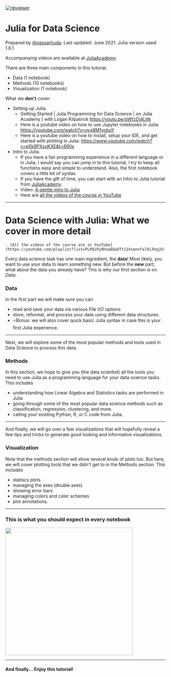 [![nbviewer](https://github.com/jupyter/design/blob/master/logos/Badges/nbviewer_badge.svg)](https://nbviewer.jupyter.org/github/JuliaAcademy/DataScience/)

# Julia for Data Science
Prepared by [@nassarhuda](https://github.com/nassarhuda). Last updated: June 2021. Julia version used: 1.6.1

Accompanying videos are available at [JuliaAcademy](https://juliaacademy.com/p/julia-for-data-science).

There are three main components in this tutorial.
- Data (1 notebook)
- Methods (10 notebooks)
- Visualization (1 notebook)

What we **don't** cover:

- Setting up Julia.
    - Getting Started | Julia Programming for Data Science | on Julia Academy | with Logan Kilpatrick https://youtu.be/gWfzDj4Lttk   
    - Here is a youtube video on how to use Jupyter notebooks in Julia: https://youtube.com/watch?v=oyx8M1yoboY
    - Here is a youtube video on how to install, setup your IDE, and get started with plotting in Julia: https://www.youtube.com/watch?v=eXk9PXzuKXE&t=890s
- Intro to Julia.
    - If you have a fair programming experience in a different language or in Julia, I would say you can jump in to this tutorial, I try to keep all functions easy and simple to understand. Also, the first notebook covers a little bit of syntax.
    - If you have the gift of time, you can start with an Intro to Julia tutorial from [JuliaAcademy](https://juliaacademy.com/p/intro-to-julia).
    -  Video: [A gentle intro to Julia](https://youtu.be/4igzy3bGVkQ)
    - Here are [all the videos of the course in YouTube](https://youtube.com/playlist?list=PLP8iPy9hna6QuDTt11Xxonnfal91JhqjO)



----------------------------
# Data Science with Julia: What we cover in more detail

    - [All the videos of the course are in YouTube](https://youtube.com/playlist?list=PLP8iPy9hna6QuDTt11Xxonnfal91JhqjO)

Every data science task has one main ingredient, the **data**! Most likely, you want to use your data to learn something new. But before the **new** part, what about the data you already have? This is why our first section is on _Data_.  

### Data
In the first part we will make sure you can
- read and save your data via various File I/O options
- store, reformat, and process your data using different data structures.
- ⭐Bonus: we will also cover quick basic Julia syntax in case this is your first Julia experience.

---

Next, we will explore some of the most popular methods and tools used in Data Science to process this data.
### Methods
In this section, we hope to give you (the data scientist) all the tools you need to use Julia as a programming language for your data science tasks. This includes
- understanding how Linear Algebra and Statistics tasks are performed in Julia
- going through some of the most popular data science methods such as classification, regression, clustering, and more.
- calling your existing Python, R, or C code from Julia.
-----
And finally, we will go over a few visualizations that will hopefully reveal a few tips and tricks to generate good looking and informative visualizations.
### Visualization
Note that the methods section will show several kinds of plots too. But here, we will cover plotting tools that we didn't get to in the Methods section. This includes
- statiscs plots
- managing the axes (double axes)
- showing error bars
- managing colors and color schemes
- plot annotations.

--------
### This is what you should expect in every notebook
<img src="data/format.png" width="400">

-----
#### And finally... Enjoy this tutorial!
